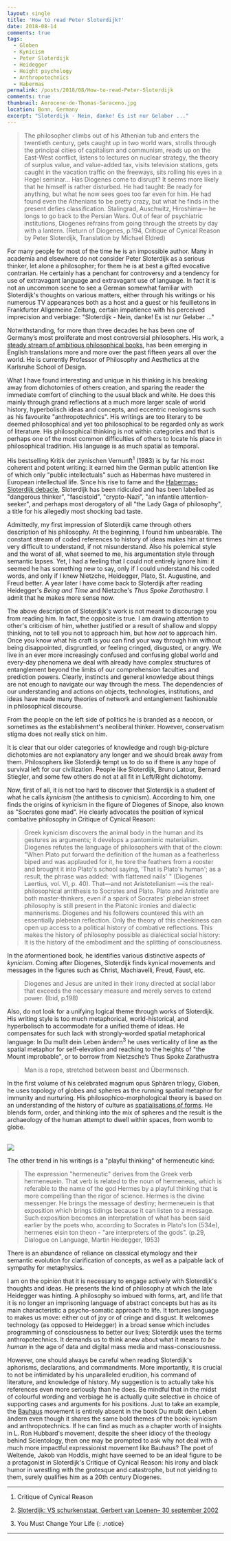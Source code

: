 ```yaml
---
layout: single 
title: 'How to read Peter Sloterdijk?' 
date: 2018-08-14
comments: true
tags:
  - Globen
  - Kynicism 
  - Peter Sloterdijk
  - Heidegger
  - Height psychology
  - Anthropotechnics
  - Habermas
permalink: /posts/2018/08/How-to-read-Peter-Sloterdijk
comments: true
thumbnail: Aerocene-de-Thomas-Saraceno.jpg
location: Bonn, Germany
excerpt: "Sloterdijk - Nein, danke! Es ist nur Gelaber ..."
---
```




> The philosopher climbs out of his Athenian tub and enters the twentieth century, gets caught up in two world wars, strolls through the principal cities of capitalism and communism, reads up on the East-West conflict, listens to lectures on nuclear strategy, the theory of surplus value, and value-added tax, visits television stations, gets caught in the vacation traffic on the freeways, sits rolling his eyes in a Hegel seminar... Has Diogenes come to disrupt? It seems more likely that he himself is rather disturbed. He had taught: Be ready for anything, but what he now sees goes too far even for him. He had found even the Athenians to be pretty crazy, but what he finds in the present defies classification. Stalingrad, Auschwitz, Hiroshima— he longs to go back to the Persian Wars. Out of fear of psychiatric institutions, Diogenes refrains from going through the streets by day with a lantern. (Return of Diogenes, p.194, Critique of Cynical Reason by Peter Sloterdijk, Translation by Michael Eldred)


For many people for most of the time he is an impossible author. Many in academia and elsewhere do not consider Peter Sloterdijk as a serious thinker, let alone a philosopher; for them he is at best a gifted evocative contrarian. He certainly has a penchant for controversy and a tendency for use of extravagant language and extravagant use of language. In fact it is not an uncommon scene to see a German somewhat familiar with Sloterdijk's thoughts on various matters, either through his writings or his numerous TV appearances both as a host and a guest or his feuilletons in Frankfurter Allgemeine Zeitung, certain impatience with his perceived imprecision and verbiage: "Sloterdijk - Nein, danke! Es ist nur Gelaber ..." 

Notwithstanding, for more than three decades he has been one of Germany’s most proliferate and most controversial philosophers. His work, a [steady stream of ambitious philosophical books](https://newrepublic.com/article/113387/peter-sloterdijks-philosophy-gives-reasons-living), has been emerging in English translations more and more over the past fifteen years all over the world. He is currently Professor of Philosophy and Aesthetics at the Karlsruhe School of Design. 

What I have found interesting and unique in his thinking is his breaking away from dichotomies of others creation, and sparing the reader the immediate comfort of clinching to the usual black and white. He does this mainly through grand reflections at a much more larger scale of world history, hyperbolisch ideas and concepts, and eccentric neologisms such as his favourite "anthropotechnics". His writings are too literary to be deemed philosophical and yet too philosophical to be regarded only as work of literature. His philosophical thinking is not within categories and that is perhaps one of the most common difficulties of others to locate his place in philosophical tradition. His language is as much spatial as temporal. 

His bestselling Kritik der zynischen Vernunft<sup>1</sup> (1983) is by far his most coherent and potent writing: it earned him the German public attention like of which only "public intellectuals" such as Habermas have mustered in European intellectual life. Since his rise to fame and the [Habermas-Sloterdijk debacle](https://philosophynow.org/issues/26/Philosophical_Rumblings_in_the_German_Republic_Der_Philosophenstreit), Sloterdijk has been ridiculed and has been labelled as "dangerous thinker", "fascistoid", "crypto-Nazi", "an infantile attention-seeker", and perhaps most derogatory of all "the Lady Gaga of philosophy", a title for his allegedly most shocking bad taste.

Admittedly, my first impression of Sloterdijk came through others description of his philosophy. At the beginning, I found him unbearable. The constant stream of coded references to history of ideas makes him at times very difficult to understand, if not misunderstand. Also his polemical style and the worst of all, what seemed to me, his argumentation style through semantic lapses. Yet, I had a feeling that I could not entirely ignore him: it seemed he has something new to say, only if I could understand his coded words, and only if I knew Nietzche, Heidegger, Plato, St. Augustine, and Freud better. A year later I have come back to Sloterdijk after reading Heidegger's _Being and Time_ and Nietzche's _Thus Spoke Zarathustra_. I admit that he makes more sense now. 

The above description of Sloterdijk's work is not meant to discourage you from reading him. In fact, the opposite is true. I am drawing attention to other's criticism of him, whether justified or a result of shallow and sloppy thinking, not to tell you not to approach him, but how _not_ to approach him. Once you know what his craft is you can find your way through him without being disappointed, disgruntled, or feeling cringed, disgusted, or angry. We live in an ever more increasingly confused and confusing global world and every-day phenomena we deal with already have complex structures of entanglement beyond the limits of our comprehension faculties and prediction powers. Clearly, instincts and general knowledge about things are not enough to navigate our way through the mess. The dependencies of our understanding and actions on objects, technologies, institutions, and ideas have made many theories of network and entanglement fashionable in philosophical discourse. 

From the people on the left side of politics he is branded as a neocon, or sometimes as the establishment's neoliberal thinker. However, conservatism stigma does not really stick on him. 


It is clear that our older categories of knowledge and rough big-picture dichotomies are not explanatory any longer and we should break away from them. Philosophers like Sloterdijk tempt us to do so if there is any hope of survival left for our civilization. People like Sloterdijk, Bruno Latour, Bernard Stiegler, and some few others do not at all fit in Left/Right dichotomy. 

Now, first of all, it is not too hard to discover that Sloterdijk is a student of what he calls _kynicism_ (the antithesis to cynicism). According to him, one finds the origins of kynicism in the figure of Diogenes of Sinope, also known as "Socrates gone mad". He clearly advocates the position of kynical combative philosophy in Critique of Cynical Reason:
> Greek kynicism discovers the animal body in the human and its gestures as arguments; it develops a pantomimic materialism. Diogenes refutes the language of philosophers with that of the clown: "When Plato put forward the definition of the human as a featherless biped and was applauded for it, he tore the feathers from a rooster and brought it into Plato's school saying, 'That is Plato's human';
as a result, the phrase was added: 'with flattened nails' " (Diogenes Laertius, vol. VI, p. 40). That—and not Aristotelianism —is the real-philosophical antithesis to Socrates and Plato. Plato and Aristotle are both master-thinkers, even if a spark of Socrates' plebeian street philosophy is still present in the Platonic ironies and dialectic mannerisms. Diogenes and his followers countered this with an essentially plebeian reflection. Only the theory of this cheekiness can open up access to a political history of combative reflections. This makes the history of philosophy possible as dialectical social history: It is the history of the embodiment and the splitting of consciousness. 

In the aformentioned book, he identifies various distinctive aspects of _kynicism_. Coming after Diogenes, Sloterdijk finds kynical movements and messages in the figures such as Christ, Machiavelli, Freud, Faust, etc.   

> Diogenes and Jesus are united in their irony directed at social labor that exceeds the necessary measure and merely serves to extend power. (Ibid, p.198)  


Also, do not look for a unifying logical theme through works of Sloterdijk. His writing style is too much metaphorical, world-historical, and hyperbolisch to accommodate for a unified theme of ideas. He compensates for such lack with strongly-worded spatial metaphorical language: In Du mußt dein Leben ändern<sup>3</sup> he uses verticality of line as the spatial metaphor for self-elevation and reaching to the heights of "the Mount improbable", or to borrow from Nietzsche’s Thus Spoke Zarathustra 
> Man is a rope, stretched between beast and Übermensch. 


<!--
, Kierkegaard 
-->

In the first volume of his celebrated magnum opus Sphären trilogy, Globen, he uses topology of globes and spheres as the running spatial metaphor for immunity and nurturing. His philosophico-morphological theory is based on an understanding of the history of culture as [spatialisations of forms](http://www.tate.org.uk/context-comment/video/spaces-transformation-spatialised-immunity). He blends form, order, and thinking into the mix of spheres and the result is the archaeology of the human attempt to dwell within spaces, from womb to globe. 


<br/><img src='/images/Aerocene-de-Thomas-Saraceno.jpg'>


The other trend in his writings is a "playful thinking" of hermeneutic kind:
>  The expression "hermeneutic" derives from the Greek
 verb hermeneuein. That verb is related to the noun of
 hermeneus, which is referable to the name of the god
 Hermes by a playful thinking that is more compelling
 than the rigor of science. Hermes is the divine messenger.
 He brings the message of destiny; hermeneuein is that
 exposition which brings tidings because it can listen to a
 message. Such exposition becomes an interpretation of
 what has been said earlier by the poets who, according
 to Socrates in Plato's Ion (534e), hermenes eisin ton
 theon - "are interpreters of the gods".  (p.29, Dialogue on
 Language, Martin Heidegger, 1953)
 
There is an abundance of reliance on classical etymology and their semantic evolution for clarification of concepts, as well as a palpable lack of sympathy for metaphysics. 


I am on the opinion that it is necessary to engage actively with Sloterdijk's thoughts and ideas. He presents the kind of philosophy at which the late Heidegger was hinting. A philosophy so imbued with forms, art, and life that it is no longer an imprisoning language of abstract concepts but has as its main characteristic a psycho-somatic approach to life. It tortures language to makes us move: either out of joy or of cringe and disgust. It welcomes technology (as opposed to Heidegger) in a broad sense which includes programming of consciousness to better our lives; Sloterdijk uses the terms anthropotechnics. It demands us to think anew about what it means _to be human_ in the age of data and digital mass media and mass-consciousness. 

However, one should always be careful when reading Sloterdijk's aphorisms, declarations, and commandments. More importantly, it is crucial to not be intimidated by his unparalleled erudition, his command of literature, and knowledge of history. My suggestion is to actually take his references even more seriously than he does. Be mindful that in the midst of colourful wording and verbiage he is actually quite selective in choice of supporting cases and arguments for his positions. Just to take an example, the [Bauhaus](https://en.wikipedia.org/wiki/Bauhaus) movement is entirely absent in the book Du mußt dein Leben ändern even though it shares the same bold themes of the book: kynicism and anthropotechnics. If he can find as much as a chapter worth of insights in L. Ron Hubbard's movement, despite the sheer idiocy of the theology behind Scientology, then one may be prompted to ask why not deal with a much more impactful expressionist movement like Bauhaus? The poet of Weltende, Jakob van Hoddis, might have seemed to be an ideal figure to be a protagonist in Sloterdijk's Critique of Cynical Reason: his irony and black humor in wrestling with the grotesque and catastrophe, but not yielding to them, surely qualifies him as a 20th century Diogenes.     
         


-------------------------------------------------------
1. Critique of Cynical Reason 

2. [Sloterdijk: VS schurkenstaat, Gerbert van Loenen– 30 september 2002](https://www.trouw.nl/home/sloterdijk-vs-schurkenstaat~adf7214b/)

3. You Must Change Your Life
{: .notice}
---------------------------------------------------------



